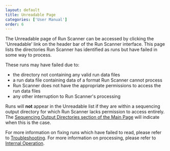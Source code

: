 ```yaml
---
layout: default
title: Unreadable Page
categories: ['User Manual']
order: 6
---
```


<!-- Update this as you update what the Unreadables page looks like -->

The Unreadable page of Run Scanner can be accessed by clicking the 'Unreadable' link on the header bar of the Run Scanner interface. This page lists the directories Run Scanner has identified as runs but have failed in some way to process. 

These runs may have failed due to:
* the directory not containing any valid run data files
* a run data file containing data of a format Run Scanner cannot process
* Run Scanner does not have the appropriate permissions to access the run data files
* any other interruption to Run Scanner's processing

Runs will **not** appear in the Unreadable list if they are within a sequencing output directory for which Run Scanner lacks permission to access entirely. The <a href="main.html#sequencers">Sequencing Output Directories section of the Main Page</a> will indicate when this is the case.

For more information on fixing runs which have failed to read, please refer to <a href="troubleshooting.html#Unreadable">Troubleshooting</a>.
For more information on processing, please refer to <a href="internal.html">Internal Operation</a>.
